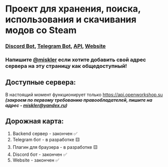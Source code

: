 # Проект для хранения, поиска, использования и скачивания модов со Steam

### [Discord Bot](https://discord.com/api/oauth2/authorize?client_id=1137841106852253818&permissions=2148063296&scope=bot%20applications.commands), [Telegram Bot](https://t.me/get_from_steam_bot), [API](https://api.openworkshop.su), [Website](https://openworkshop.su)

### Напишите [@miskler](https://github.com/Miskler) если хотите добавить свой адрес сервера на эту страницу как общедоступный!

## Доступные сервера:
В настоящий момент функционирует только https://api.openworkshop.su ***(закроем по первому требованию правообладателей, пишите на адрес - miskler@yandex.ru)***

## Дорожная карта:
1. Backend сервер - закончен ✅
2. Telegram бот - в разработке 🟨
3. Плагин для браузера - в разработке 🟨
4. Discord бот - закончен ✅
5. Website - закончен ✅
